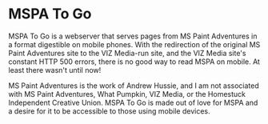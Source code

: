 # MSPA To Go

MSPA To Go is a webserver that serves pages from MS Paint Adventures in a format
digestible on mobile phones. With the redirection of the original MS Paint Adventures
site to the VIZ Media-run site, and the VIZ Media site's constant HTTP 500 errors, there
is no good way to read MSPA on mobile. At least there wasn't until now!

MS Paint Adventures is the work of Andrew Hussie, and I am not associated with MS Paint Adventures,
What Pumpkin, VIZ Media, or the Homestuck Independent Creative Union. MSPA To Go is made out of love
for MSPA and a desire for it to be accessible to those using mobile devices.